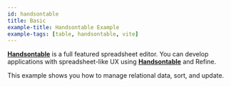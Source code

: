 ```yaml
---
id: handsontable
title: Basic
example-title: Handsontable Example
example-tags: [table, handsontable, vite]
---
```


[**Handsontable**](https://handsontable.com/) is a full featured spreadsheet editor. You can develop applications with spreadsheet-like UX using [**Handsontable**](https://handsontable.com/) and Refine.

This example shows you how to manage relational data, sort, and update.

<CodeSandboxExample path="table-handson" />
